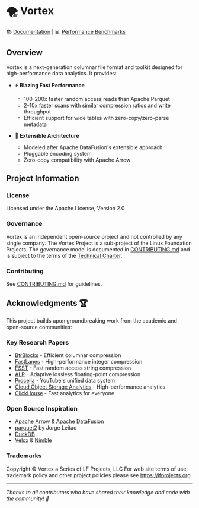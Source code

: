 🌪️ Vortex
=========

📚 [Documentation](https://docs.vortex.dev/) | 📊 [Performance Benchmarks](https://bench.vortex.dev)

## Overview

Vortex is a next-generation columnar file format and toolkit designed for high-performance data analytics. It provides:

- **⚡️ Blazing Fast Performance**
    - 100-200x faster random access reads than Apache Parquet
    - 2-10x faster scans with similar compression ratios and write throughput
    - Efficient support for wide tables with zero-copy/zero-parse metadata

- **🔧 Extensible Architecture**
    - Modeled after Apache DataFusion's extensible approach
    - Pluggable encoding system
    - Zero-copy compatibility with Apache Arrow

## Project Information

### License

Licensed under the Apache License, Version 2.0

### Governance

Vortex is an independent open-source project and not controlled by any single company. The Vortex Project
is a sub-project of the Linux Foundation Projects. The governance model is documented in 
[CONTRIBUTING.md](https://github.com/vortex-data/vortex/blob/develop/CONTRIBUTING.md) and is subject to the terms of the [Technical Charter](https://vortex.dev/charter.pdf).

### Contributing

See [CONTRIBUTING.md](https://github.com/vortex-data/vortex/blob/develop/CONTRIBUTING.md) for guidelines.

## Acknowledgments 🏆

This project builds upon groundbreaking work from the academic and open-source communities:

### Key Research Papers

- [BtrBlocks](https://www.cs.cit.tum.de/fileadmin/w00cfj/dis/papers/btrblocks.pdf) - Efficient columnar compression
- [FastLanes](https://www.vldb.org/pvldb/vol16/p2132-afroozeh.pdf) - High-performance integer compression
- [FSST](https://www.vldb.org/pvldb/vol13/p2649-boncz.pdf) - Fast random access string compression
- [ALP](https://ir.cwi.nl/pub/33334/33334.pdf) - Adaptive lossless floating-point compression
- [Procella](https://dl.acm.org/citation.cfm?id=3360438) - YouTube's unified data system
- [Cloud Object Storage Analytics](https://www.durner.dev/app/media/papers/anyblob-vldb23.pdf) - High-performance
  analytics
- [ClickHouse](https://www.vldb.org/pvldb/vol17/p3731-schulze.pdf) - Fast analytics for everyone

### Open Source Inspiration

- [Apache Arrow](https://arrow.apache.org) & [Apache DataFusion](https://github.com/apache/datafusion)
- [parquet2](https://github.com/jorgecarleitao/parquet2) by Jorge Leitao
- [DuckDB](https://github.com/duckdb/duckdb)
- [Velox](https://github.com/facebookincubator/velox) & [Nimble](https://github.com/facebookincubator/nimble)

### Trademarks

Copyright © Vortex a Series of LF Projects, LLC
For web site terms of use, trademark policy and other project policies please see https://lfprojects.org

---
*Thanks to all contributors who have shared their knowledge and code with the community! 🚀*

